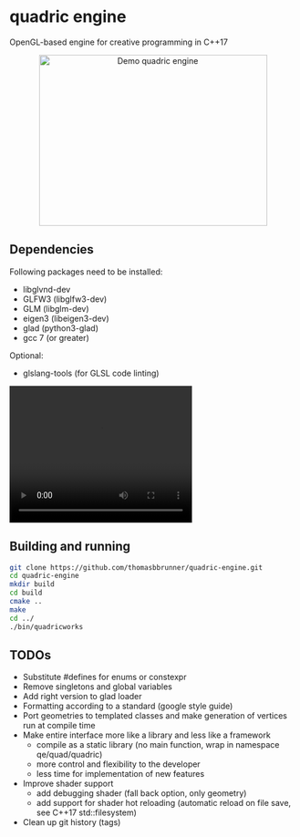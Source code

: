 # quadric engine

OpenGL-based engine for creative programming in C++17

<p align="center">
  <img width="400" height="300" src="demos/demo_cubeworld.gif" alt="Demo quadric engine">
</p>

## Dependencies
Following packages need to be installed:
* libglvnd-dev
* GLFW3 (libglfw3-dev)
* GLM (libglm-dev)
* eigen3 (libeigen3-dev)
* glad (python3-glad)
* gcc 7 (or greater)

Optional:
* glslang-tools (for GLSL code linting)

<video width="320" height="240" controls>
  <source src="vid/demo_cubeworld.mp4" type="video/mp4">
Your browser does not support the video tag.
</video>

## Building and running
```bash
git clone https://github.com/thomasbbrunner/quadric-engine.git
cd quadric-engine
mkdir build
cd build
cmake ..
make
cd ../
./bin/quadricworks
```

## TODOs
* Substitute #defines for enums or constexpr
* Remove singletons and global variables
* Add right version to glad loader
* Formatting according to a standard (google style guide)
* Port geometries to templated classes and make generation of vertices run at compile time
* Make entire interface more like a library and less like a framework
    - compile as a static library (no main function, wrap in namespace qe/quad/quadric)
    - more control and flexibility to the developer
    - less time for implementation of new features
* Improve shader support
    - add debugging shader (fall back option, only geometry)
    - add support for shader hot reloading (automatic reload on file save, see C++17 std::filesystem)
* Clean up git history (tags)
